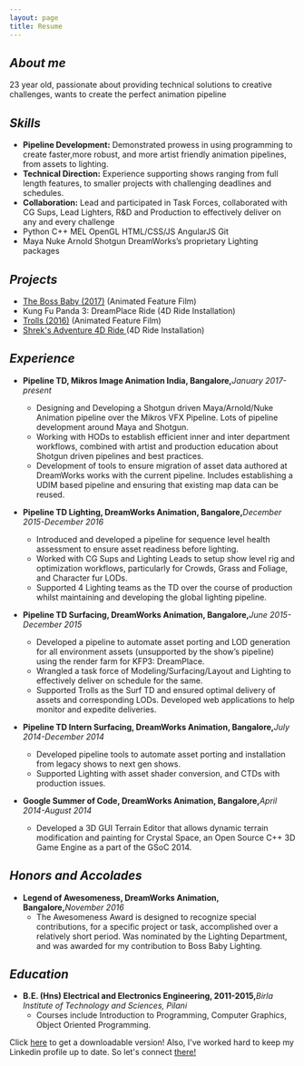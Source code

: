 ```yaml
---
layout: page
title: Resume
---
```


## <i>About me</i>
23 year old, passionate about providing technical solutions to creative challenges, wants to create the perfect animation pipeline

## <i>Skills</i>
- <b>Pipeline Development:</b> Demonstrated prowess in using programming to create faster,more robust, and more artist friendly animation pipelines, from assets to lighting.
- <b>Technical Direction:</b> Experience supporting shows ranging from full length features, to smaller projects with challenging deadlines and schedules.
- <b>Collaboration:</b> Lead and participated in Task Forces, collaborated with CG Sups, Lead Lighters, R&D and Production to effectively deliver on any and every challenge
- Python   C++   MEL   OpenGL   HTML/CSS/JS   AngularJS   Git
- Maya   Nuke   Arnold   Shotgun   DreamWorks’s proprietary Lighting packages

## <i>Projects</i>
- <a href="https://en.wikipedia.org/wiki/The_Boss_Baby" target="_blank">The Boss Baby (2017)</a> (Animated Feature Film)
- Kung Fu Panda 3: DreamPlace Ride (4D Ride Installation)
- <a href="https://en.wikipedia.org/wiki/Trolls_(film)" target="_blank">Trolls (2016)</a> (Animated Feature Film)
- <a href="https://www.shreksadventure.com/london/" target="_blank"> Shrek's Adventure 4D Ride </a> (4D Ride Installation)

## <i>Experience</i>
- <b>Pipeline TD, Mikros Image Animation India, Bangalore,</b><i>January 2017-present</i>
  - Designing and Developing a Shotgun driven Maya/Arnold/Nuke Animation pipeline over the Mikros VFX Pipeline. Lots of pipeline development around Maya and Shotgun.
  - Working with HODs to establish efficient inner and inter department workflows, combined with artist and production education about Shotgun driven pipelines and best practices.
  - Development of tools to ensure migration of asset data authored at DreamWorks works with the current pipeline. Includes establishing a UDIM based pipeline and ensuring that existing map data can be reused.

- <b>Pipeline TD Lighting, DreamWorks Animation, Bangalore,</b><i>December 2015-December 2016</i>
  - Introduced and developed a pipeline for sequence level health assessment to ensure asset readiness before lighting.
  - Worked with CG Sups and Lighting Leads to setup show level rig and optimization workflows, particularly for Crowds, Grass and Foliage, and Character fur LODs.
  - Supported 4 Lighting teams as the TD over the course of production whilst maintaining and developing the global lighting pipeline.

- <b>Pipeline TD Surfacing, DreamWorks Animation, Bangalore,</b><i>June 2015-December 2015</i>
  - Developed a pipeline to automate asset porting and LOD generation for all environment assets (unsupported by the show’s pipeline) using the render farm for KFP3: DreamPlace.
  - Wrangled a task force of Modeling/Surfacing/Layout and Lighting to effectively deliver on schedule for the same.
  - Supported Trolls as the Surf TD and ensured optimal delivery of assets and corresponding LODs. Developed web applications to help monitor and expedite deliveries.

- <b>Pipeline TD Intern Surfacing, DreamWorks Animation, Bangalore,</b><i>July 2014-December 2014</i>
  - Developed pipeline tools to automate asset porting and installation from legacy shows to next gen shows.
  - Supported Lighting with asset shader conversion, and CTDs with production issues.

- <b>Google Summer of Code, DreamWorks Animation, Bangalore,</b><i>April 2014-August 2014</i>
  - Developed a 3D GUI Terrain Editor that allows dynamic terrain modification and painting for Crystal Space, an Open Source C++ 3D Game Engine as a part of the GSoC 2014.

## <i>Honors and Accolades</i>
- <b>Legend of Awesomeness, DreamWorks Animation, Bangalore,</b><i>November 2016</i>
  - The Awesomeness Award is designed to recognize special contributions, for a specific project or task, accomplished over a relatively short period. Was nominated by the Lighting Department, and was awarded for my contribution to Boss Baby Lighting.

## <i>Education</i>
- <b>B.E. (Hns) Electrical and Electronics Engineering, 2011-2015,</b><i>Birla Institute of Technology and Sciences, Pilani</i>
  - Courses include Introduction to Programming, Computer Graphics, Object Oriented Programming.

Click <a href="{{ site.baseurl }}/public/Resume_SoumitraSaxena.pdf" target="_blank">here</a> to get a downloadable version!
Also, I've worked hard to keep my Linkedin profile up to date. So let's connect <a href="https://www.linkedin.com/in/soumitrasaxena/" target="_blank">there!</a>